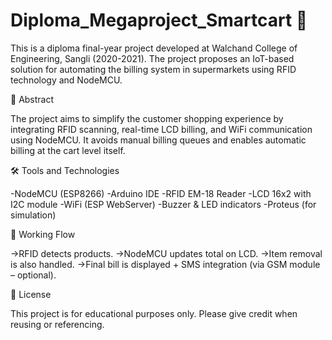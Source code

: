 # Diploma_Megaproject_Smartcart 🛒
This is a diploma final-year project developed at Walchand College of Engineering, Sangli (2020-2021). The project proposes an IoT-based solution for automating the billing system in supermarkets using RFID technology and NodeMCU.

📌 Abstract

The project aims to simplify the customer shopping experience by integrating RFID scanning, real-time LCD billing, and WiFi communication using NodeMCU. It avoids manual billing queues and enables automatic billing at the cart level itself.

🛠 Tools and Technologies

-NodeMCU (ESP8266)
-Arduino IDE
-RFID EM-18 Reader
-LCD 16x2 with I2C module
-WiFi (ESP WebServer)
-Buzzer & LED indicators
-Proteus (for simulation)

🔁 Working Flow

->RFID detects products.
->NodeMCU updates total on LCD.
->Item removal is also handled.
->Final bill is displayed + SMS integration (via GSM module – optional).

📃 License

This project is for educational purposes only. Please give credit when reusing or referencing.
